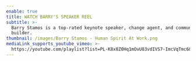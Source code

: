 ```yaml
---
enable: true
title: WATCH BARRY'S SPEAKER REEL
subtitle: >-
  Barry Stamos is a top-rated keynote speaker, change agent, and community
  builder.
thumbnail: /images/Barry Stamos - Human Spirit At Work.png
mediaLink_supports_youtube_vimeo: >-
  https://youtube.com/playlist?list=PL-K8x8Z0Hq1mOvU83vdIVS7-ImcVqTmc6&si=SPSlVgs25K9m1uTu
---
```


